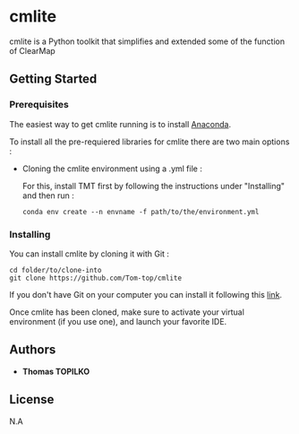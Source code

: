 # cmlite

cmlite is a Python toolkit that simplifies and extended some of the function of ClearMap

## Getting Started

### Prerequisites

The easiest way to get cmlite running is to install [Anaconda](https://www.anaconda.com/distribution/).

To install all the pre-requiered libraries for cmlite there are two main options :

* Cloning the cmlite environment using a .yml file :

  For this, install TMT first by following the instructions under "Installing" and then run :

  ```
  conda env create --n envname -f path/to/the/environment.yml
  ```

### Installing

You can install cmlite by cloning it with Git :

```
cd folder/to/clone-into
git clone https://github.com/Tom-top/cmlite
```

If you don't have Git on your computer you can install it following this [link](https://git-scm.com/book/en/v2/Getting-Started-Installing-Git).

Once cmlite has been cloned, make sure to activate your virtual environment (if you use one), and launch your favorite IDE.


## Authors

* **Thomas TOPILKO**

## License

N.A
